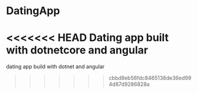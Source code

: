 # DatingApp
<<<<<<< HEAD
Dating app built with dotnetcore and angular 
=======
dating app build with dotnet and angular
>>>>>>> cbbd8eb56fdc8465138de36ed994d87d9286828a
